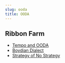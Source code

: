 ```yaml
---
slug: ooda
title: OODA 
---
```


## Ribbon Farm

- [Tempo and OODA](https://www.ribbonfarm.com/2011/07/22/tempo-and-ooda-the-backstory/)
- [Boydian Dialect](https://www.ribbonfarm.com/2015/06/18/the-boydian-dialectic/)
- [Strategy of No Strategy](https://www.ribbonfarm.com/2017/02/23/the-strategy-of-no-strategy/)
